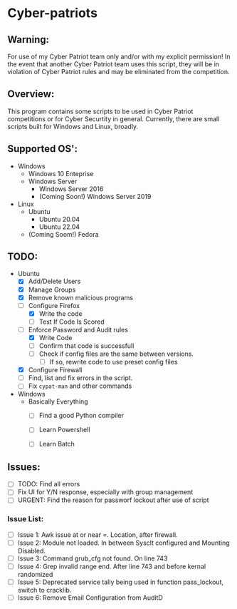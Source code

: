 
# Cyber-patriots

## Warning:

For use of my Cyber Patriot team only and/or with my explicit permission! In the event that another Cyber Patriot team uses this script, they will be in violation of Cyber Patriot rules and may be eliminated from the competition.


## Overview:

This program contains some scripts to be used in Cyber Patriot competitions or for Cyber Securtity in general. Currently, there are small scripts built for Windows and Linux, broadly.


## Supported OS':

* Windows
    * Windows 10 Enteprise
    * Windows Server
        * Windows Server 2016
        * (Coming Soon!) Windows Server 2019
* Linux
    * Ubuntu
        * Ubuntu 20.04
        * Ubuntu 22.04
    * (Coming Soom!) Fedora


## TODO:
* Ubuntu
    - [x] Add/Delete Users
    - [x] Manage Groups
    - [x] Remove known malicious programs
    - [ ] Configure Firefox
        - [x] Write the code
        - [ ] Test If Code Is Scored
    - [ ] Enforce Password and Audit rules
        - [x] Write Code
        - [ ] Confirm that code is successfull
        - [ ] Check if config files are the same between versions.
            - [ ] If so, rewrite code to use preset config files
    - [x] Configure Firewall
    - [ ] Find, list and fix errors in the script.
    - [ ] Fix `cypat-man` and other commands
* Windows
    - Basically Everything
        - [ ] Find a good Python compiler
        - [ ] Learn Powershell
        - [ ] Learn Batch


## Issues:
- [ ] TODO: Find all errors
- [ ] Fix UI for Y/N response, especially with group management
- [ ] URGENT: Find the reason for passworf lockout after use of script
### Issue List:
- [ ] Issue 1: Awk issue at or near =. Location, after firewall.
- [ ] Issue 2: Module not loaded. In between Sysclt configured and Mounting Disabled.
- [ ] Issue 3: Command grub_cfg not found. On line 743
- [ ] Issue 4: Grep invalid range end. After line 743 and before kernal randomized
- [ ] Issue 5: Deprecated service tally being used in function pass_lockout, switch to cracklib.
- [ ] Issue 6: Remove Email Configuration from AuditD
